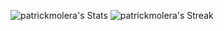 ![patrickmolera's Stats](https://github-readme-stats.vercel.app/api?username=patrickmolera&theme=vue-dark&show_icons=true&hide_border=true&count_private=true)
![patrickmolera's Streak](https://github-readme-streak-stats.herokuapp.com/?user=patrickmolera&theme=vue-dark&hide_border=true)

